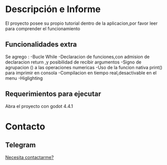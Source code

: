 # Descripción e Informe

El proyecto posee su propio tutorial dentro de la aplicacion,por favor leer para comprender el funcionamiento

## Funcionalidades extra

Se agrego :
-Bucle While
-Declaracion de funciones,con admision de declaracion return ,y posibilidad de recibir argumentos
-Signo de agrupacion () a las operaciones numericas
-Uso de la funcion nativa print() para imprimir en consola
-Compilacion en tiempo real,desactivable en el menu
-Higlighting

## Requerimientos para ejecutar

Abra el proyecto con godot 4.4.1

# Contacto
## Telegram 
[Necesita contactarme?](https://t.me/cuban_developer)